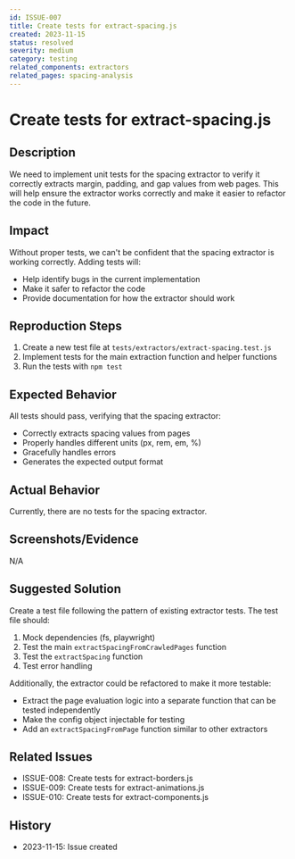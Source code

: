 ```yaml
---
id: ISSUE-007
title: Create tests for extract-spacing.js
created: 2023-11-15
status: resolved
severity: medium
category: testing
related_components: extractors
related_pages: spacing-analysis
---
```


# Create tests for extract-spacing.js

## Description
We need to implement unit tests for the spacing extractor to verify it correctly extracts margin, padding, and gap values from web pages. This will help ensure the extractor works correctly and make it easier to refactor the code in the future.

## Impact
Without proper tests, we can't be confident that the spacing extractor is working correctly. Adding tests will:
- Help identify bugs in the current implementation
- Make it safer to refactor the code
- Provide documentation for how the extractor should work

## Reproduction Steps
1. Create a new test file at `tests/extractors/extract-spacing.test.js`
2. Implement tests for the main extraction function and helper functions
3. Run the tests with `npm test`

## Expected Behavior
All tests should pass, verifying that the spacing extractor:
- Correctly extracts spacing values from pages
- Properly handles different units (px, rem, em, %)
- Gracefully handles errors
- Generates the expected output format

## Actual Behavior
Currently, there are no tests for the spacing extractor.

## Screenshots/Evidence
N/A

## Suggested Solution
Create a test file following the pattern of existing extractor tests. The test file should:

1. Mock dependencies (fs, playwright)
2. Test the main `extractSpacingFromCrawledPages` function
3. Test the `extractSpacing` function
4. Test error handling

Additionally, the extractor could be refactored to make it more testable:
- Extract the page evaluation logic into a separate function that can be tested independently
- Make the config object injectable for testing
- Add an `extractSpacingFromPage` function similar to other extractors

## Related Issues
- ISSUE-008: Create tests for extract-borders.js
- ISSUE-009: Create tests for extract-animations.js
- ISSUE-010: Create tests for extract-components.js

## History
- 2023-11-15: Issue created
